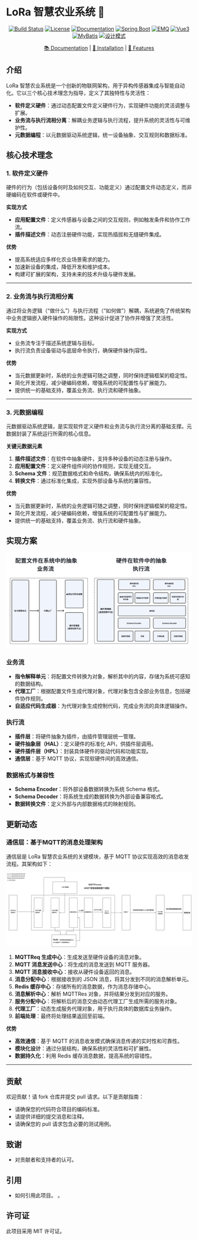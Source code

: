 # LoRa 智慧农业系统 🌾

<p align="center">
  <a href="your-build-link"><img src="https://img.shields.io/badge/build-passing-brightgreen" alt="Build Status"></a>
  <a href="your-license-link"><img src="https://img.shields.io/badge/license-MIT-blue" alt="License"></a>
  <a href="your-docs-link"><img src="https://img.shields.io/badge/docs-latest-blue" alt="Documentation"></a>
  <a href="your-spring-boot-link"><img src="https://img.shields.io/badge/Spring%20Boot-🚀-orange" alt="Spring Boot"></a>
  <a href="your-emq-link"><img src="https://img.shields.io/badge/EMQ-📈-blue" alt="EMQ"></a>
  <a href="your-vue3-link"><img src="https://img.shields.io/badge/Vue3-📊-green" alt="Vue3"></a>
  <a href="your-mybatis-link"><img src="https://img.shields.io/badge/MyBatis-📚-orange" alt="MyBatis"></a>
  <a href="your-design-pattern-link"><img src="https://img.shields.io/badge/设计模式-🛠️-yellow" alt="设计模式"></a>
</p>

<p align="center">
  <a href="your-docs-link">📚 Documentation</a> |
  <a href="your-installation-link">🔧 Installation</a> |
  <a href="your-features-link">🌟 Features</a>
</p>

## 介绍

LoRa 智慧农业系统是一个创新的物联网架构，用于异构传感器集成与智能自动化。它以三个核心技术理念为指导，定义了其独特性与灵活性：

- **软件定义硬件**：通过动态配置文件定义硬件行为，实现硬件功能的灵活调整与扩展。
- **业务流与执行流相分离**：解耦业务逻辑与执行流程，提升系统的灵活性与可维护性。
- **元数据编程**：以元数据驱动系统逻辑，统一设备抽象、交互规则和数据标准。


## 核心技术理念

### 1. 软件定义硬件


硬件的行为（包括设备何时及如何交互、功能定义）通过配置文件动态定义，而非硬编码在软件或硬件中。

**实现方式**

- **应用配置文件**：定义传感器与设备之间的交互规则，例如触发条件和协作工作流。
- **插件描述文件**：动态注册硬件功能，实现热插拔和无缝硬件集成。

**优势**

- 提高系统适应多样化农业场景需求的能力。
- 加速新设备的集成，降低开发和维护成本。
- 构建可扩展的架构，支持未来的技术升级与硬件发展。

---

### 2. 业务流与执行流相分离


通过将业务逻辑（“做什么”）与执行流程（“如何做”）解耦，系统避免了传统架构中业务逻辑嵌入硬件操作的局限性。这种设计促进了协作并增强了灵活性。

**实现方式**

- 业务流专注于描述系统逻辑与目标。
- 执行流负责设备驱动与底层命令执行，确保硬件操作j容性。

**优势**

- 当元数据更新时，系统的业务逻辑可随之调整，同时保持逻辑框架的稳定性。
- 简化开发流程，减少硬编码依赖，增强系统的可配置性与扩展能力。
- 提供统一的基础支持，覆盖业务流、执行流和硬件抽象。

---

### 3. 元数据编程


元数据驱动系统逻辑，是实现软件定义硬件和业务流与执行流分离的基础支撑。元数据封装了系统运行所需的核心信息。

**关键元数据元素**

1. **插件描述文件**：在软件中抽象硬件，支持多种设备的动态注册与操作。
2. **应用配置文件**：定义硬件组件间的协作规则，实现无缝交互。
3. **Schema 文件**：规范数据格式和命令结构，确保系统内的标准化。
4. **转换文件**：通过标准化集成，实现外部设备与系统的兼容性。

**优势**

- 当元数据更新时，系统的业务逻辑可随之调整，同时保持逻辑框架的稳定性。
- 简化开发流程，减少硬编码依赖，增强系统的可配置性与扩展能力。
- 提供统一的基础支持，覆盖业务流、执行流和硬件抽象。









## 实现方案

![](doc/images/achievement.png)

### 业务流

- **指令解释单元**：将配置文件转换为对象，解析其中的内容，存储为系统可感知的数据结构。
- **代理工厂**：根据配置文件生成代理对象，代理对象包含全部业务信息，包括硬件协作规则。
- **自适应代码生成器**：为代理对象生成控制代码，完成业务流的具体逻辑操作。

### 执行流

- **插件层**：将硬件抽象为插件，由插件管理层统一管理。
- **硬件抽象层（HAL）**：定义硬件的标准化 API，供插件层调用。
- **硬件插件层（HPL）**：封装具体硬件的驱动代码和功能实现。
- **通信层**：基于 MQTT 协议，实现软硬件间的高效通信。

### 数据格式与兼容性

- **Schema Encoder**：将外部设备数据转换为系统 Schema 格式。
- **Schema Decoder**：将系统生成的数据转换为外部设备兼容格式。
- **数据转换文件**：定义外部与内部数据格式的映射规则。






## 更新动态

### 通信层：基于MQTT的消息处理架构
通信层是 LoRa 智慧农业系统的关键模块，基于 MQTT 协议实现高效的消息收发流程。其架构如下：


![](doc/images/architecture-diagram-zh.png)


1. **MQTTReq 生成中心**：生成发送至硬件设备的消息对象。
2. **MQTT 消息发送中心**：将生成的消息发送到 MQTT 服务器。
3. **MQTT 消息接收中心**：接收从硬件设备返回的消息。
4. **消息分配中心**：根据接收到的 JSON 消息，将其分发到不同的消息解析单元。
5. **Redis 缓存中心**：存储所有的消息数据，作为消息存储中心。
6. **消息解析中心**：解析 MQTTRes 对象，并将结果分发到对应的服务。
7. **服务分配中心**：将解析后的消息交由动态代理工厂生成所需的服务对象。
8. **代理工厂**：动态生成服务代理对象，用于执行具体的数据库业务操作。
9. **前端处理**：最终将处理结果返回至前端。

**优势**

- **高效通信**：基于 MQTT 的消息收发模式确保消息传递的实时性和可靠性。
- **模块化设计**：通过分层结构，确保系统的灵活性和可扩展性。
- **数据持久化**：利用 Redis 缓存消息数据，提高系统的容错性。

---




## 贡献

欢迎贡献！请 fork 仓库并提交 pull 请求。以下是贡献指南：

- 请确保您的代码符合项目的编码标准。
- 请提供详细的提交消息和注释。
- 请确保您的 pull 请求包含必要的测试用例。

## 致谢

- 对贡献者和支持者的认可。

## 引用

- 如何引用此项目。
。

## 许可证

此项目采用 MIT 许可证。
          

